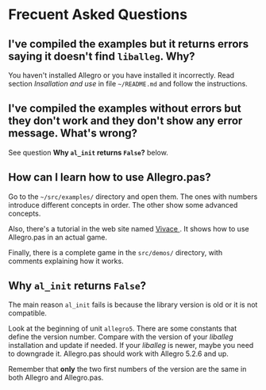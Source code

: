 # Frecuent Asked Questions #

## I've compiled the examples but it returns errors saying it doesn't find `liballeg`.  Why? ##

You haven't installed Allegro or you have installed it incorrectly.  Read section
_Insallation and use_ in file `~/README.md` and follow the instructions.



## I've compiled the examples without errors but they don't work and they don't show any error message.  What's wrong? ##

See question **Why `al_init` returns `False`?** below.



## How can I learn how to use Allegro.pas? ##

Go to the `~/src/examples/` directory and open them.  The ones with numbers
introduce different concepts in order.  The other show some advanced concepts.

Also, there's a tutorial in the web site named [Vivace
](https://allegro-pas.sourceforge.net/tutorials/vivace/).  It shows how to use
Allegro.pas in an actual game.

Finally, there is a complete game in the `src/demos/` directory, with comments
explaining how it works.



## Why `al_init` returns `False`? ##

The main reason `al_init` fails is because the library version is old or it is
not compatible.

Look at the beginning of unit `allegro5`.  There are some constants that define
the version number.  Compare with the version of your _liballeg_ installation
and update if needed.  If your _liballeg_ is newer, maybe you need to downgrade
it.  Allegro.pas should work with Allegro 5.2.6 and up.

Remember that **only** the two first numbers of the version are the same in both
Allegro and Allegro.pas.
